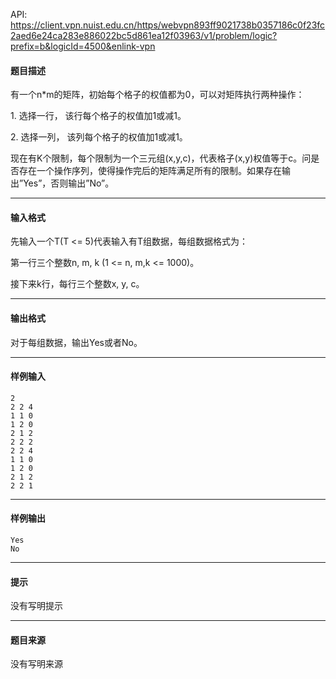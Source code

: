 API: https://client.vpn.nuist.edu.cn/https/webvpn893ff9021738b0357186c0f23fc2aed6e24ca283e886022bc5d861ea12f03963/v1/problem/logic?prefix=b&logicId=4500&enlink-vpn

#### 题目描述

有一个n\*m的矩阵，初始每个格子的权值都为0，可以对矩阵执行两种操作：

1\. 选择一行， 该行每个格子的权值加1或减1。

2\. 选择一列， 该列每个格子的权值加1或减1。

现在有K个限制，每个限制为一个三元组(x,y,c)，代表格子(x,y)权值等于c。问是否存在一个操作序列，使得操作完后的矩阵满足所有的限制。如果存在输出”Yes”，否则输出”No”。

---

#### 输入格式

先输入一个T(T <= 5)代表输入有T组数据，每组数据格式为：

第一行三个整数n, m, k (1 <= n, m,k <= 1000)。

接下来k行，每行三个整数x, y, c。

---

#### 输出格式

对于每组数据，输出Yes或者No。

---

#### 样例输入
```
2
2 2 4
1 1 0
1 2 0
2 1 2
2 2 2
2 2 4
1 1 0
1 2 0
2 1 2
2 2 1

```

---

#### 样例输出
```
Yes
No
```

---

#### 提示

没有写明提示

---

#### 题目来源

没有写明来源